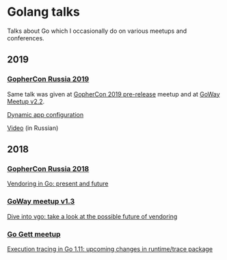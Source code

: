 # Golang talks

Talks about Go which I occasionally do on various meetups and conferences.

## 2019

### [GopherCon Russia 2019]

Same talk was given at [GopherCon 2019 pre-release] meetup and at [GoWay Meetup v2.2].

[Dynamic app configuration](https://talks.godoc.org/github.com/nezorflame/golang-talks/2019/04/dynamic-configs/main.slide)

[Video](https://www.youtube.com/watch?v=G8Y7pXxUtNE) (in Russian)

## 2018

### [GopherCon Russia 2018]

[Vendoring in Go: present and future](https://talks.godoc.org/github.com/nezorflame/golang-talks/2018/03/vendoring-in-go/vendoring.slide)

### [GoWay meetup v1.3]

[Dive into vgo: take a look at the possible future of vendoring](https://talks.godoc.org/github.com/nezorflame/golang-talks/2018/04/dive-into-vgo/dive-into-vgo.slide)

### [Go Gett meetup]

[Execution tracing in Go 1.11: upcoming changes in runtime/trace package](https://talks.godoc.org/github.com/nezorflame/golang-talks/2018/05/execution-tracing-in-go1.11/main.slide)

[GoWay Meetup v2.2]: https://eventspace-by.timepad.ru/event/913557/
[GopherCon Russia 2019]: https://www.gophercon-russia.ru/
[GopherCon 2019 pre-release]: https://golang-moscow.timepad.ru/event/946485/
[GopherCon Russia 2018]: https://www.gophercon-russia.ru/2018
[GoWay Meetup v1.3]: https://www.facebook.com/events/624759367874808/
[Go Gett meetup]: https://golang-moscow.timepad.ru/event/720881/
